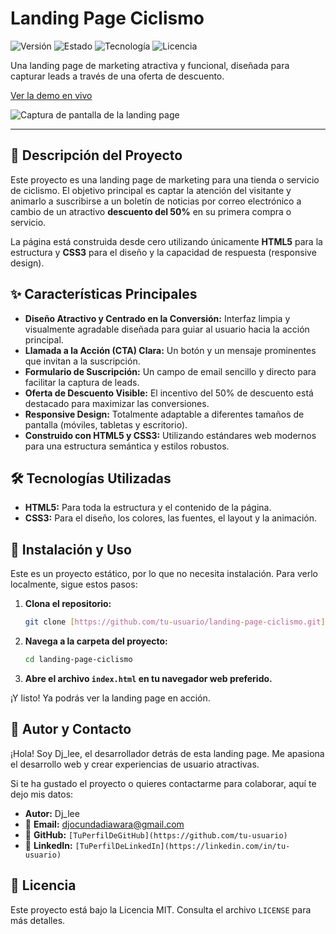# Landing Page Ciclismo
![Versión](https://img.shields.io/badge/versión-1.0-blue)
![Estado](https://img.shields.io/badge/estado-completo-green)
![Tecnología](https://img.shields.io/badge/tecnología-HTML%20&%20CSS-orange)
![Licencia](https://img.shields.io/badge/licencia-MIT-yellow)

Una landing page de marketing atractiva y funcional, diseñada para capturar leads a través de una oferta de descuento.

[Ver la demo en vivo](https://tu-usuario.github.io/landing-page-ciclismo/)

![Captura de pantalla de la landing page](./screenshot.png)

---

## 📝 Descripción del Proyecto

Este proyecto es una landing page de marketing para una tienda o servicio de ciclismo. El objetivo principal es captar la atención del visitante y animarlo a suscribirse a un boletín de noticias por correo electrónico a cambio de un atractivo **descuento del 50%** en su primera compra o servicio.

La página está construida desde cero utilizando únicamente **HTML5** para la estructura y **CSS3** para el diseño y la capacidad de respuesta (responsive design).

## ✨ Características Principales

* **Diseño Atractivo y Centrado en la Conversión:** Interfaz limpia y visualmente agradable diseñada para guiar al usuario hacia la acción principal.
* **Llamada a la Acción (CTA) Clara:** Un botón y un mensaje prominentes que invitan a la suscripción.
* **Formulario de Suscripción:** Un campo de email sencillo y directo para facilitar la captura de leads.
* **Oferta de Descuento Visible:** El incentivo del 50% de descuento está destacado para maximizar las conversiones.
* **Responsive Design:** Totalmente adaptable a diferentes tamaños de pantalla (móviles, tabletas y escritorio).
* **Construido con HTML5 y CSS3:** Utilizando estándares web modernos para una estructura semántica y estilos robustos.

## 🛠️ Tecnologías Utilizadas

* **HTML5:** Para toda la estructura y el contenido de la página.
* **CSS3:** Para el diseño, los colores, las fuentes, el layout y la animación.

## 🚀 Instalación y Uso

Este es un proyecto estático, por lo que no necesita instalación. Para verlo localmente, sigue estos pasos:

1.  **Clona el repositorio:**
    ```bash
    git clone [https://github.com/tu-usuario/landing-page-ciclismo.git](https://github.com/tu-usuario/landing-page-ciclismo.git)
    ```
2.  **Navega a la carpeta del proyecto:**
    ```bash
    cd landing-page-ciclismo
    ```
3.  **Abre el archivo `index.html` en tu navegador web preferido.**

¡Y listo! Ya podrás ver la landing page en acción.

## 👤 Autor y Contacto

¡Hola! Soy Dj_lee, el desarrollador detrás de esta landing page. Me apasiona el desarrollo web y crear experiencias de usuario atractivas.

Si te ha gustado el proyecto o quieres contactarme para colaborar, aquí te dejo mis datos:

* **Autor:** Dj_lee
* 📧 **Email:** [djocundadiawara@gmail.com](mailto:djocundadiawara@gmail.com)
* 🔗 **GitHub:** `[TuPerfilDeGitHub](https://github.com/tu-usuario)`
* 🔗 **LinkedIn:** `[TuPerfilDeLinkedIn](https://linkedin.com/in/tu-usuario)`

## 📄 Licencia

Este proyecto está bajo la Licencia MIT. Consulta el archivo `LICENSE` para más detalles.
